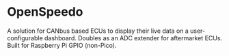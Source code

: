 # OpenSpeedo
A solution for CANbus based ECUs to display their live data on a user-configurable dashboard. Doubles as an ADC extender for aftermarket ECUs. Built for Raspberry Pi GPIO (non-Pico).

